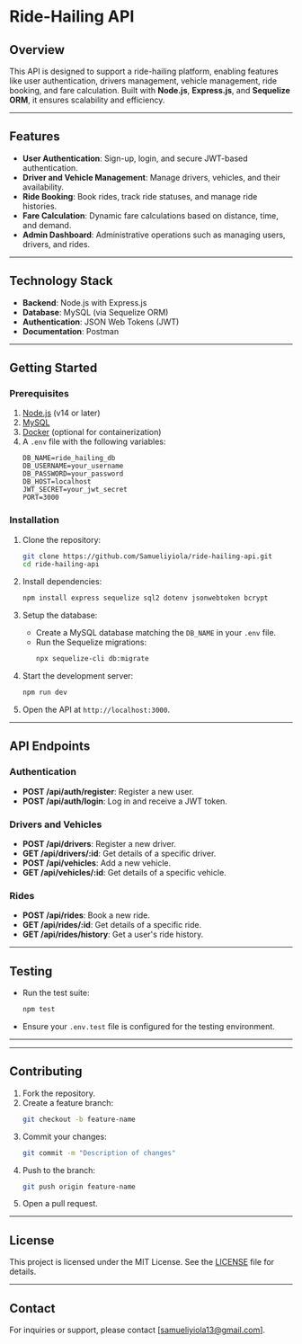 # Ride-Hailing API

## Overview
This API is designed to support a ride-hailing platform, enabling features like user authentication, drivers management, vehicle management, ride booking, and fare calculation. Built with **Node.js**, **Express.js**, and **Sequelize ORM**, it ensures scalability and efficiency.

---

## Features
- **User Authentication**: Sign-up, login, and secure JWT-based authentication.
- **Driver and Vehicle Management**: Manage drivers, vehicles, and their availability.
- **Ride Booking**: Book rides, track ride statuses, and manage ride histories.
- **Fare Calculation**: Dynamic fare calculations based on distance, time, and demand.
- **Admin Dashboard**: Administrative operations such as managing users, drivers, and rides.

---

## Technology Stack
- **Backend**: Node.js with Express.js
- **Database**: MySQL (via Sequelize ORM)
- **Authentication**: JSON Web Tokens (JWT)
- **Documentation**: Postman

---

## Getting Started

### Prerequisites
1. [Node.js](https://nodejs.org/) (v14 or later)
2. [MySQL](https://www.mysql.com/)
3. [Docker](https://www.docker.com/) (optional for containerization)
4. A `.env` file with the following variables:
    ```
    DB_NAME=ride_hailing_db
    DB_USERNAME=your_username
    DB_PASSWORD=your_password
    DB_HOST=localhost
    JWT_SECRET=your_jwt_secret
    PORT=3000
    ```

### Installation
1. Clone the repository:
    ```bash
    git clone https://github.com/Samueliyiola/ride-hailing-api.git
    cd ride-hailing-api
    ```

2. Install dependencies:
    ```bash
    npm install express sequelize sql2 dotenv jsonwebtoken bcrypt 
    ```

3. Setup the database:
    - Create a MySQL database matching the `DB_NAME` in your `.env` file.
    - Run the Sequelize migrations:
        ```bash
        npx sequelize-cli db:migrate
        ```

4. Start the development server:
    ```bash
    npm run dev
    ```

5. Open the API at `http://localhost:3000`.

---

## API Endpoints

### Authentication
- **POST /api/auth/register**: Register a new user.
- **POST /api/auth/login**: Log in and receive a JWT token.

### Drivers and Vehicles
- **POST /api/drivers**: Register a new driver.
- **GET /api/drivers/:id**: Get details of a specific driver.
- **POST /api/vehicles**: Add a new vehicle.
- **GET /api/vehicles/:id**: Get details of a specific vehicle.

### Rides
- **POST /api/rides**: Book a new ride.
- **GET /api/rides/:id**: Get details of a specific ride.
- **GET /api/rides/history**: Get a user's ride history.

---

## Testing
- Run the test suite:
    ```bash
    npm test
    ```
- Ensure your `.env.test` file is configured for the testing environment.

---


---

## Contributing
1. Fork the repository.
2. Create a feature branch:
    ```bash
    git checkout -b feature-name
    ```
3. Commit your changes:
    ```bash
    git commit -m "Description of changes"
    ```
4. Push to the branch:
    ```bash
    git push origin feature-name
    ```
5. Open a pull request.

---

## License
This project is licensed under the MIT License. See the [LICENSE](LICENSE) file for details.

---

## Contact
For inquiries or support, please contact [samueliyiola13@gmail.com].


